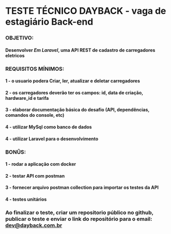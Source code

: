 # TESTE TÉCNICO DAYBACK - vaga de estagiário Back-end

### OBJETIVO:

#### Desenvolver *Em Laravel*, uma API REST de cadastro de carregadores eletricos

### REQUISITOS MÍNIMOS:
#### 1 - o usuario podera Criar, ler, atualizar e deletar carregadores
#### 2 - os carregadores deverão ter os campos: id, data de criação, hardware_id e tarifa
#### 3 - elaborar documentação básica do desafio (API, dependências, comandos do console, etc)
#### 4 - utilizar MySql como banco de dados
#### 4 - utilizar Laravel para o desenvolvimento

### BONÛS:
#### 1 - rodar a aplicação com docker
#### 2 - testar API com postman
#### 3 - fornecer arquivo postman collection para importar os testes da API
#### 4 - testes unitários

### Ao finalizar o teste, criar um repositorio público no github, publicar o teste e enviar o link do repositório para o email: dev@dayback.com.br
